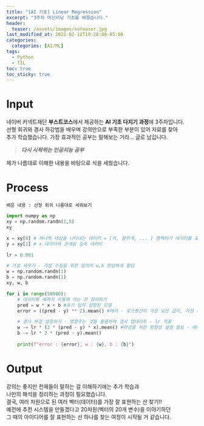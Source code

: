 ```yaml
---
title: "[AI 기초] Linear Regression"
excerpt: "3주차 머신러닝 기초를 배웠습니다."
header:
  teaser: /assets/images/noteaser.jpg
last_modified_at: 2022-02-12T19:28:00-05:00
categories:
  categories: [AI/ML]
tags:
  - Python
  - TIL
toc: true
toc_sticky: true
---
```


Input
====

네이버 커넥트재단 **부스트코스**에서 제공하는 **AI 기초 다지기 과정**에 3주차입니다.      
선형 회귀와 경사 하강법을 배우며 강의만으로 부족한 부분이 있어 자료를 찾아    
추가 학습했습니다. 가장 효과적인 공부는 말해보는 거라... 글로 남깁니다.    

> **_다시 시작하는 인공지능 공부_**    

제가 나름대로 이해한 내용을 바탕으로 식을 세웠습니다.   

Process
=====
```
배운 내용 : 선형 회귀 나름대로 세워보기
```
```python
import numpy as np
xy = np.random.randn(2,5)
xy

x = xy[0] # 하나의 대상을 나타내는 데이터 = [키, 몸무게, ... ] 행백터가 데이터를 표현함
y = xy[1] # x 데이터와 관계된 실측 데이터 

lr = 0.001

# 가설 세우기 - 가설 수립을 위한 임의의 w,b 랜덤하게 할당
w = np.random.randn(1)
b = np.random.randn(1)
xy, w, b

for i in range(50000):
    # 데이터와 예측치 이용해 아는 것 정리하기
    pred = w * x + b #초기 임의 설정된 모델 
    error = ((pred - y) ** 2).mean() #에러 - 로스펑션이 가장 낮은 값이, 가장 가깝게 만드는게 목표

    # 경사 하강 설정하기 - 영향주는 것들 활용하여 경사 업데이트 - lr 적용
    w -= lr * (2 * (pred - y) * x).mean() #하강을 위한 방향성 설정 필요 - 에러 함수로 방향 판단 - 역전파
    b -= lr * 2 * (pred - y).mean() 
    
    print(f"error : {error}, w : {w}, b : {b}")
```

Output
=====
강의는 좋지만 천재들이 말하는 걸 이해하기에는 추가 학습과   
나만의 해석을 정리하는 과정이 필요했습니다.   
결국, 여러 차원으로 된 여러 벡터(데이터)를 가장 잘 표현하는 산 찾기!!    
예전에 추천 시스템을 만들겠다고 20차원(벡터의 20개 변수)을 이야기하던   
그 때의 아이디어를 잘 표현하는 선 하나를 찾는 여정이 시작될 거 같습니다.
